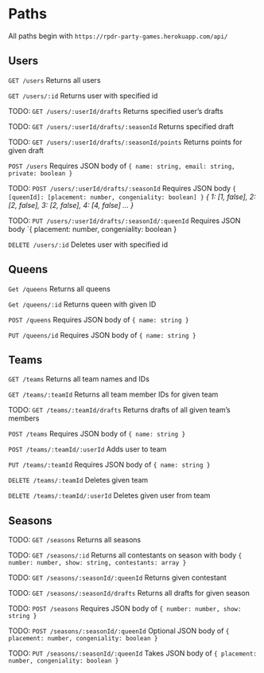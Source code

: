 # Paths

All paths begin with `https://rpdr-party-games.herokuapp.com/api/`

## Users

`GET /users` Returns all users

`GET /users/:id` Returns user with specified id

TODO: `GET /users/:userId/drafts` Returns specified user’s drafts

TODO: `GET /users/:userId/drafts/:seasonId` Returns specified draft

TODO: `GET /users/:userId/drafts/:seasonId/points` Returns points for given draft

`POST /users` Requires JSON body of `{ name: string, email: string, private: boolean }`

TODO: `POST /users/:userId/drafts/:seasonId` Requires JSON body `{ [queenId]: [placement: number, congeniality: boolean] }`
_{ 1: [1, false], 2: [2, false], 3: [2, false], 4: [4, false] … }_

TODO: `PUT /users/:userId/drafts/:seasonId/:queenId` Requires JSON body `{ placement: number, congeniality: boolean }

`DELETE /users/:id` Deletes user with specified id

## Queens

`Get /queens` Returns all queens

`Get /queens/:id` Returns queen with given ID

`POST /queens` Requires JSON body of `{ name: string }`

`PUT /queens/id` Requires JSON body of `{ name: string }`

## Teams

`GET /teams` Returns all team names and IDs

`GET /teams/:teamId` Returns all team member IDs for given team

TODO: `GET /teams/:teamId/drafts` Returns drafts of all given team’s members

`POST /teams` Requires JSON body of `{ name: string }`

`POST /teams/:teamId/:userId` Adds user to team

`PUT /teams/:teamId` Requires JSON body of `{ name: string }`

`DELETE /teams/:teamId` Deletes given team

`DELETE /teams/:teamId/:userId` Deletes given user from team

## Seasons

TODO: `GET /seasons` Returns all seasons

TODO: `GET /seasons/:id` Returns all contestants on season with body `{ number: number, show: string, contestants: array }`

TODO: `GET /seasons/:seasonId/:queenId` Returns given contestant

TODO: `GET /seasons/:seasonId/drafts` Returns all drafts for given season

TODO: `POST /seasons` Requires JSON body of `{ number: number, show: string }`

TODO: `POST /seasons/:seasonId/:queenId` Optional JSON body of `{ placement: number, congeniality: boolean }`

TODO: `PUT /seasons/:seasonId/:queenId` Takes JSON body of `{ placement: number, congeniality: boolean }`
